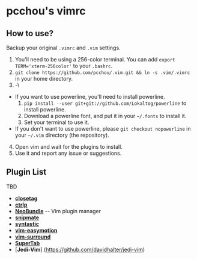 pcchou's vimrc
===

How to use?
---

Backup your original `.vimrc` and `.vim` settings.

1. You'll need to be using a 256-color terminal. You can add ``export TERM='xterm-256color'`` to your `.bashrc`.
2. ``git clone https://github.com/pcchou/.vim.git && ln -s .vim/.vimrc`` in your home directory.
3. -\
  * If you want to use powerline, you'll need to install powerline.
    1. ``pip install --user git+git://github.com/Lokaltog/powerline`` to install powerline.
    2. Download a powerline font, and put it in your `~/.fonts` to install it.
    3. Set your terminal to use it.
  * If you don't want to use powerline, please ``git checkout nopowerline`` in your `~/.vim` directory (the repository).
4. Open vim and wait for the plugins to install.
5. Use it and report any issue or suggestions.


Plugin List
---
TBD
* [**closetag**](http://www.vim.org/scripts/script.php?script_id=13)
* [**ctrlp**](https://github.com/kien/ctrlp.vim)
* [**NeoBundle**](https://github.com/Shougo/neobundle.vim) -- Vim plugin manager
* [**snipmate**](https://github.com/msanders/snipmate.vim)
* [**syntastic**](https://github.com/scrooloose/syntastic)
* [**vim-easymotion**](https://github.com/Lokaltog/vim-easymotion)
* [**vim-surround**](https://github.com/tpope/vim-surround)
* [**SuperTab**](https://github.com/ervandew/supertab)
* [**Jedi-Vim**] (https://github.com/davidhalter/jedi-vim)
